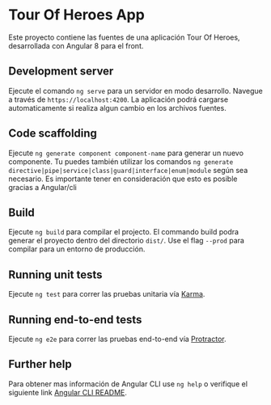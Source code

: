 # Tour Of Heroes App

Este proyecto contiene las fuentes de una aplicación Tour Of Heroes, desarrollada con Angular 8 para el front.

## Development server

Ejecute el comando `ng serve` para un servidor en modo desarrollo. Navegue a través de `https://localhost:4200`. La aplicación podrá cargarse automaticamente si realiza algun cambio en los archivos fuentes.

## Code scaffolding

Ejecute `ng generate component component-name` para generar un nuevo componente. Tu puedes también utilizar los comandos `ng generate directive|pipe|service|class|guard|interface|enum|module` según sea necesario. Es importante tener en consideración que esto es posible gracias a Angular/cli

## Build

Ejecute `ng build` para compilar el projecto. El commando build podra generar el proyecto dentro del directorio `dist/`. Use el flag `--prod` para compilar para un entorno de  producción.

## Running unit tests

Ejecute `ng test` para correr las pruebas unitaria vía [Karma](https://karma-runner.github.io).

## Running end-to-end tests

Ejecute `ng e2e` para correr las pruebas end-to-end vía [Protractor](http://www.protractortest.org/).  

## Further help

Para obtener mas información de Angular CLI use `ng help` o verifique el siguiente link [Angular CLI README](https://github.com/angular/angular-cli/blob/master/README.md).  
